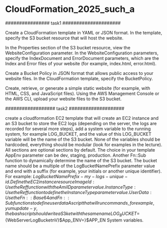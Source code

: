 # CloudFormation_2025_such_a
################ task1 #####################

Create a CloudFormation template in YAML or JSON format.
In the template, specify the S3 bucket resource that will host the website.

In the Properties section of the S3 bucket resource, view the WebsiteConfiguration parameter.
In the WebsiteConfiguration parameters, specify the IndexDocument and ErrorDocument parameters, which are the Index and Error files of your website (for example, index.html, error.html).

Create a Bucket Policy in JSON format that allows public access to your website files.
In the CloudFormation template, specify the BucketPolicy.

Create, retrieve, or generate a simple static website (for example, with HTML, CSS, and JavaScript files).
Using the AWS Management Console or the AWS CLI, upload your website files to the S3 bucket.
 
################## task2 ####################

create a cloudformation EC2 template that will create an EC2 instance and an S3 bucket to store the EC2 logs (depending on the server, the logs are recorded for several more steps), add a system variable to the running system, for example LOG_BUCKET, and the value of this LOG_BUCKET variable will be the name of the S3 bucket.
None of the variables should be hardcoded, everything should be modular (look for examples in the lecture).
All sections are optional sections by default.
The choice in your template AppEnv parameter can be dev, staging, production.
Another Fn::Sub function to dynamically determine the name of the S3 bucket. The bucket name should be a multiple of the LogBucketNamePrefix parameter value and end with a suffix (for example, your initials or another unique identifier). For example:
${LogBucketNamePrefix}-my-logs-unique-id.
Define the EC2 instance resource ImageId: Use the Ref function with the AmiID parameter value.
InstanceType: Use the Ref function to define the InstanceType parameter value.
UserData: Use the Fn::Base64 and Fn::Sub functions to define user data A script that will run commands, for example, yum update -y, the bash script should write a S3ket with the same name LOG_BUCKET=${WebServerLogBucketnV}$App_ENV=}$APP_EN System variables.

